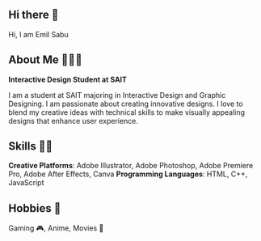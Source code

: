 ## Hi there 👋

Hi, I am Emil Sabu

## About Me 🙋🏻‍♂️

**Interactive Design Student at SAIT**

I am a student at SAIT majoring in Interactive Design and Graphic Designing. I am passionate about creating innovative designs. I love to blend my creative ideas with technical skills to make visually appealing designs that enhance user experience.

## Skills 👨‍💻

**Creative Platforms**: Adobe Illustrator, Adobe Photoshop, Adobe Premiere Pro, Adobe After Effects, Canva
**Programming Languages**: HTML, C++, JavaScript
## Hobbies 🍿 

Gaming 🎮, Anime, Movies 🎥